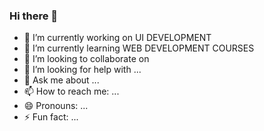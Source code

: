 ### Hi there 👋



- 🔭 I’m currently working on UI DEVELOPMENT
- 🌱 I’m currently learning WEB DEVELOPMENT COURSES
- 👯 I’m looking to collaborate on 
- 🤔 I’m looking for help with ...
- 💬 Ask me about ...
- 📫 How to reach me: ...
- 😄 Pronouns: ...
- ⚡ Fun fact: ...
